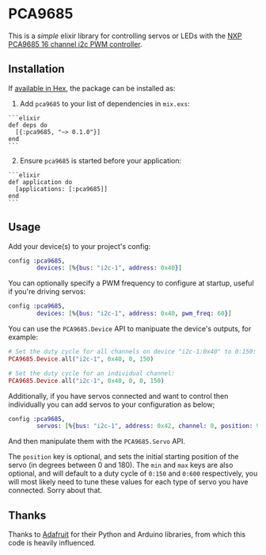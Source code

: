 # PCA9685

This is a *simple* elixir library for controlling servos or LEDs with the
[NXP PCA9685 16 channel i2c PWM controller](http://www.nxp.com/products/interfaces/ic-bus-portfolio/ic-led-display-control/16-channel-12-bit-pwm-fm-plus-ic-bus-led-controller:PCA9685).

## Installation

If [available in Hex](https://hex.pm/docs/publish), the package can be installed as:

  1. Add `pca9685` to your list of dependencies in `mix.exs`:

    ```elixir
    def deps do
      [{:pca9685, "~> 0.1.0"}]
    end
    ```

  2. Ensure `pca9685` is started before your application:

    ```elixir
    def application do
      [applications: [:pca9685]]
    end
    ```

## Usage

Add your device(s) to your project's config:

```elixir
config :pca9685,
        devices: [%{bus: "i2c-1", address: 0x40}]
```

You can optionally specify a PWM frequency to configure at startup, useful if you're driving servos:

```elixir
config :pca9685,
        devices: [%{bus: "i2c-1", address: 0x40, pwm_freq: 60}]
```

You can use the `PCA9685.Device` API to manipuate the device's outputs, for example:

```elixir
# Set the duty cycle for all channels on device "i2c-1:0x40" to 0:150:
PCA9685.Device.all("i2c-1", 0x40, 0, 150)
```

```elixir
# Set the duty cycle for an individual channel:
PCA9685.Device.all("i2c-1", 0x40, 0, 0, 150)
```

Additionally, if you have servos connected and want to control then individually you
can add servos to your configuration as below;

```elixir
config :pca9685,
        servos: [%{bus: "i2c-1", address: 0x42, channel: 0, position: 90, min: 150, max: 600}]
```

And then manipulate them with the `PCA9685.Servo` API.

The `position` key is optional, and sets the initial starting position of the servo (in degrees between 0 and 180).
The `min` and `max` keys are also optional, and will default to a duty cycle of `0:150` and `0:600` respectively, you will most likely need to tune these values for each type of servo you have connected.  Sorry about that.

## Thanks

Thanks to [Adafruit](https://www.adafruit.com/) for their Python and Arduino libraries, from which this code is heavily influenced.

